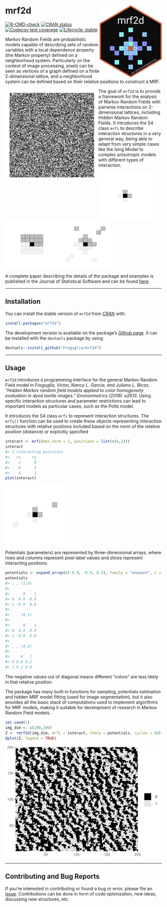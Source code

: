 
<!-- README.md is generated from README.Rmd. Please edit that file -->

# mrf2d <a href='https://github.com/Freguglia/mrf2d'><img src='man/figures/logo.png' align="right" width="200" /></a>

<!-- badges: start -->

[![R-CMD-check](https://github.com/Freguglia/mrf2d/actions/workflows/check-release.yaml/badge.svg)](https://github.com/Freguglia/mrf2d/actions/workflows/check-release.yaml)
[![CRAN
status](https://www.r-pkg.org/badges/version/mrf2d)](https://cran.r-project.org/package=mrf2d)
[![Codecov test
coverage](https://codecov.io/gh/Freguglia/mrf2d/branch/main/graph/badge.svg)](https://app.codecov.io/gh/Freguglia/mrf2d?branch=main)
[![Lifecycle:
stable](https://img.shields.io/badge/lifecycle-stable-brightgreen.svg)](https://lifecycle.r-lib.org/articles/stages.html#stable)
<!-- badges: end -->

Markov Random Fields are probabilistic models capable of describing sets
of random variables with a local dependence property (the Markov
property) defined on a neighborhood system. Particularly on the context
of image processing, pixels can be seen as vertices of a graph defined
on a finite 2-dimensional lattice, and a neighborhood system can be
defined based on their relative positions to construct a MRF.

<img src="man/figures/animation_ising.gif" alt="drawing" width="300" align="left" />

The goal of `mrf2d` is to provide a framework for the analysis of Markov
Random Fields with pairwise interactions on 2-dimensional lattices,
including Hidden Markov Random Fields. It introduces the S4 class `mrfi`
to describe interaction structures in a very general way, being able to
adapt from very simple cases like the Ising Model to complex anisotropic
models with different types of interaction.

![](man/figures/README-example_interacions-1.png)![](man/figures/README-example_interacions-2.png)![](man/figures/README-example_interacions-3.png)

A complete paper describing the details of the package and examples is
published in the Journal of Statistical Software and can be found
[here](https://doi.org/10.18637/jss.v101.i08).

------------------------------------------------------------------------

## Installation

You can install the stable version of `mrf2d` from
[CRAN](https://CRAN.R-project.org) with:

``` r
install.packages("mrf2d")
```

The development version is available on the package’s [Github
page](https://github.com/Freguglia/mrf2d). It can be installed with the
`devtools` package by using

``` r
devtools::install_github("Freguglia/mrf2d")
```

------------------------------------------------------------------------

## Usage

`mrf2d` introduces a programming interface for the general Markov Random
Field model in *Freguglia, Victor, Nancy L. Garcia, and Juliano L.
Bicas. “Hidden Markov random field models applied to color homogeneity
evaluation in dyed textile images.” Environmetrics (2019): e2613.* Using
specific interaction structures and parameter restrictions can lead to
important models as particular cases, such as the Potts model.

It introduces the S4 class `mrfi` to represent interaction structures.
The `mrfi()` function can be used to create these objects representing
interaction structures with relative positions included based on the
norm of the relative position (distance) or explicitly specified

``` r
interact <- mrfi(max_norm = 1, positions = list(c(4,2)))
interact
#> 3 interacting positions.
#>   rx     ry
#>    1      0
#>    0      1
#>    4      2
plot(interact)
```

![](man/figures/README-plot_interaction-1.png)<!-- -->

Potentials (parameters) are represented by three-dimensional arrays,
where rows and columns represent pixel label values and slices represent
interacting positions.

``` r
potentials <- expand_array(c(-0.9, -0.9, 0.2), family = "oneeach", C = 1, mrfi = interact)
potentials
#> , , (1,0)
#> 
#>      0    1
#> 0  0.0 -0.9
#> 1 -0.9  0.0
#> 
#> , , (0,1)
#> 
#>      0    1
#> 0  0.0 -0.9
#> 1 -0.9  0.0
#> 
#> , , (4,2)
#> 
#>     0   1
#> 0 0.0 0.2
#> 1 0.2 0.0
```

The negative values out of diagonal means different “colors” are less
likely in that relative position.

The package has many built-in functions for sampling, potentials
estimation and hidden MRF model fitting (used for image segmentation),
but it also provides all the basic stack of computations used to
implement algorithms for MRF models, making it suitable for development
of research in Markov Random Field models.

``` r
set.seed(1)
img_dim <- c(200,200)
Z <- rmrf2d(img_dim, mrfi = interact, theta = potentials, cycles = 60)
dplot(Z, legend = TRUE)
```

<img src="man/figures/README-Z_example_plot-1.png" style="display: block; margin: auto;" />

------------------------------------------------------------------------

## Contributing and Bug Reports

If you’re interested in contributing or found a bug or error, please
file an [issue](https://github.com/Freguglia/mrf2d/issues).
Contributions can be done in form of code optimization, new ideas,
discussing new structures, etc.
